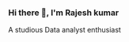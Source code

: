 ### Hi there 👋, I'm Rajesh kumar
A studious Data analyst enthusiast

<!--
**rajeshkumar1312/rajeshkumar1312** is a ✨ _special_ ✨ repository because its `README.md` (this file) appears on your GitHub profile.

Here are some ideas to get you started:

- 🌱 I’m currently learning ...SQL, Power BI, Python
- 💬 Ask me about ... Data related technologies
- 📫 How to reach me: ...rmasam1312@gmail.com

-->
